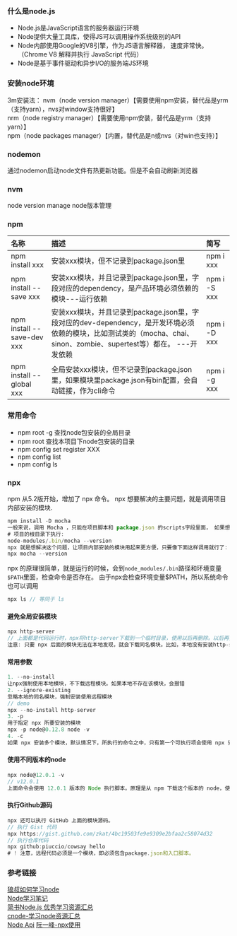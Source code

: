 ### 什么是node.js

* Node.js是JavaScript语言的服务器运行环境
* Node提供大量工具库，使得JS可以调用操作系统级别的API
* Node内部使用Google的V8引擎，作为JS语言解释器， 速度非常快。（Chrome V8 解释并执行 JavaScript 代码）
* Node是基于事件驱动和异步I/O的服务端JS环境

### 安装node环境

3m安装法：
nvm（node version manager）【需要使用npm安装，替代品是yrm（支持yarn），nvs对window支持很好】		
nrm（node registry manager）【需要使用npm安装，替代品是yrm（支持yarn）】		
npm（node packages manager）【内置，替代品是n或nvs（对win也支持）】		

### nodemon
通过nodemon启动node文件有热更新功能。但是不会自动刷新浏览器

### nvm 

node version manage  node版本管理


### npm

| 名称                      | 描述                                                         | 简写         |
| :------------------------ | :----------------------------------------------------------- | :----------- |
| npm install xxx           | 安装xxx模块，但不记录到package.json里                        | npm i xxx    |
| npm install --save xxx    | 安装xxx模块，并且记录到package.json里，字段对应的dependency，是产品环境必须依赖的模块---运行依赖 | npm i -S xxx |
| npm install --save-dev xxx | 安装xxx模块，并且记录到package.json里，字段对应的dev-dependency，是开发环境必须依赖的模块，比如测试类的（mocha、chai、sinon、zombie、supertest等）都在。 ---开发依赖 | npm i -D xxx |
| npm install --global xxx  | 全局安装xxx模块，但不记录到package.json里，如果模块里package.json有bin配置，会自动链接，作为cli命令 | npm i -g xxx |

### 常用命令

* npm root -g 查找node包安装的全局目录
* npm root 查找本项目下node包安装的目录
* npm config set register XXX
* npm config list
* npm config ls


### npx

npm 从5.2版开始，增加了 npx 命令。
npx 想要解决的主要问题，就是调用项目内部安装的模块.

```js
npm install -D mocha
一般来说，调用 Mocha ，只能在项目脚本和 package.json 的scripts字段里面， 如果想在命令行下调用，必须像下面这样:
# 项目的根目录下执行:
node-modules/.bin/mocha --version
npx 就是想解决这个问题，让项目内部安装的模块用起来更方便，只要像下面这样调用就行了:
npx mocha --version
```

npx 的原理很简单，就是运行的时候，会到`node_modules/.bin`路径和环境变量`$PATH`里面，检查命令是否存在。
由于npx会检查环境变量$PATH，所以系统命令也可以调用

```js
npx ls // 等同于 ls
```

#### 避免全局安装模块

```js
npx http-server
// 上面都是代码运行时，npx将http-server下载到一个临时目录，使用以后再删除。以后再执行这个命令时，会重新下载http-server
注意: 只要 npx 后面的模块无法在本地发现，就会下载同名模块。比如，本地没有安装http-server模块，下面的命令会自动下载该模块，在当前目录启动一个 Web 服务
```

#### 常用参数

```js
1. --no-install 
让npx强制使用本地模块，不下载远程模块。如果本地不存在该模块，会报错
2. --ignore-existing
忽略本地的同名模块，强制安装使用远程模块
// demo 
npx --no-install http-server
3. -p
用于指定 npx 所要安装的模块
npx -p node@0.12.8 node -v 
4. -c
如果 npx 安装多个模块，默认情况下，所执行的命令之中，只有第一个可执行项会使用 npx 安装的模块，后面的可执行项还是会交给 Shell 解释
```

#### 使用不同版本的node

```js
npx node@12.0.1 -v
// v12.0.1
上面命令会使用 12.0.1 版本的 Node 执行脚本。原理是从 npm 下载这个版本的 node，使用后再删掉。
```

#### 执行Github源码

```js
npx 还可以执行 GitHub 上面的模块源码。
// 执行 Gist 代码
npx https://gist.github.com/zkat/4bc19503fe9e9309e2bfaa2c58074d32
// 执行仓库代码
npx github:piuccio/cowsay hello
# ! 注意，远程代码必须是一个模块，即必须包含package.json和入口脚本。
```






### 参考链接

[狼叔如何学习node](https://cnodejs.org/topic/5ab3166be7b166bb7b9eccf7)		
[Node学习笔记](https://github.com/chyingp/nodejs-learning-guide)	
[简书Node.js 优秀学习资源汇总](https://www.jianshu.com/p/e37835da4624)		
[cnode-学习node资源汇总](https://cnodejs.org/getstart)      
[Node Api](http://nodejs.cn/api/fs.html)
[阮一峰-npx使用](https://www.ruanyifeng.com/blog/2019/02/npx.html)